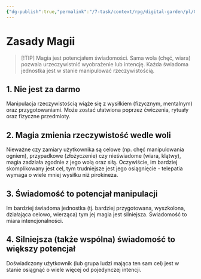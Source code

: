```yaml
---
{"dg-publish":true,"permalink":"/7-task/context/rpg/digital-garden/pl/01-swiat/01-kosmologia/02-magia/02-cztery-prawa-magii/"}
---
```



# Zasady Magii
> [!TIP] Magia jest potencjałem świadomości. Sama wola (chęć, wiara) pozwala urzeczywistnić wyobrażenie lub intencję. Każda świadoma jednostka jest w stanie manipulować rzeczywistością. 

## 1. Nie jest za darmo
Manipulacja rzeczywistością wiąże się z wysiłkiem (fizycznym, mentalnym) oraz przygotowaniami. Może zostać ułatwiona poprzez ćwiczenia, rytuały oraz fizyczne przedmioty.

## 2. Magia zmienia rzeczywistość wedle woli
Nieważne czy zamiary użytkownika są celowe (np. chęć manipulowania ogniem), przypadkowe (złożyczenie) czy nieświadome (wiara, klątwy), magia zadziała zgodnie z jego wolą oraz siłą. Oczywiście, im bardziej skomplikowany jest cel, tym trudniejsze jest jego osiągnięcie - telepatia wymaga o wiele mniej wysiłku niż pirokineza.

## 3. Świadomość to potencjał manipulacji
Im bardziej świadoma jednostka (tj. bardziej przygotowana, wyszkolona, działająca celowo, wierząca) tym jej magia jest silniejsza. Świadomość to miara intencjonalności.

## 4. Silniejsza (także wspólna) świadomość to większy potencjał
Doświadczony użytkownik (lub grupa ludzi mająca ten sam cel) jest w stanie osiągnąć o wiele więcej od pojedynczej intencji.
